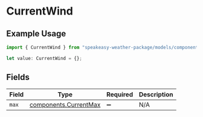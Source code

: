 # CurrentWind

## Example Usage

```typescript
import { CurrentWind } from "speakeasy-weather-package/models/components";

let value: CurrentWind = {};
```

## Fields

| Field                                                          | Type                                                           | Required                                                       | Description                                                    |
| -------------------------------------------------------------- | -------------------------------------------------------------- | -------------------------------------------------------------- | -------------------------------------------------------------- |
| `max`                                                          | [components.CurrentMax](../../models/components/currentmax.md) | :heavy_minus_sign:                                             | N/A                                                            |